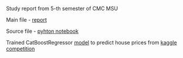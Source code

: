 Study report from 5-th semester of CMC MSU

Main file - [report](./Gradient_boosting_report.pdf)

Source file - [pyhton notebook](./gradient_boosting.ipynb)

Trained CatBoostRegressor [model](./house_prices) to predict house prices from [kaggle competition](https://www.kaggle.com/c/house-prices-advanced-regression-techniques) 

